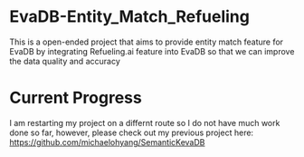# EvaDB-Entity_Match_Refueling
This is a open-ended project that aims to provide entity match feature for EvaDB by integrating Refueling.ai feature into EvaDB so that we can improve the data quality and accuracy

# Current Progress
I am restarting my project on a differnt route so I do not have much work done so far, however, please check out my previous project here: https://github.com/michaelohyang/SemanticKevaDB
